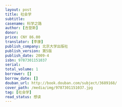 ```yaml
---
layout: post
title: 社会学
subtitle:
casename: 科学之路
author: [吉登斯]
donor: 
price: CNY 86.00
translator: [李康]
publish_company: 北京大学出版社
publish_version: 第5版
publish_date: 2009-4
isbn: 9787301151037
serial: 
total_volume: 1
borrower: []
borrow_date: []
douban_url: http://book.douban.com/subject/3689168/
cover_path: /media/img/9787301151037.jpg
tag: [社会学]
read_status: 想读
---
```

